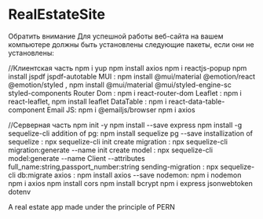 # RealEstateSite
Обратить внимание 
Для успешной работы веб-сайта на вашем компьютере должны быть установлены следующие пакеты, если они не установлены:

//Клиентская часть
npm i yup
npm install axios
npm i reactjs-popup
npm install jspdf jspdf-autotable
MUI : npm install @mui/material @emotion/react @emotion/styled , npm install @mui/material @mui/styled-engine-sc styled-components
Router Dom : npm i react-router-dom 
Leaflet : npm i react-leaflet, npm install leaflet
DataTable : npm i react-data-table-component
Email JS: npm i @emailjs/browser
npm i axios

//Серверная часть 
npm init -y
npm install --save express
npm install -g sequelize-cli
addition of pg: npm install sequelize pg --save
installization of sequelize : npx sequelize-cli init
create migration : npx sequelize-cli migration:generate --name init
create model : npx sequelize-cli model:generate --name Client --attributes full_name:string,passport_number:string
sending-migration : npx sequelize-cli db:migrate
axios : npm install axios --save
nodemon: npm i nodemon
npm i axios
npm install cors
npm install bcrypt
npm i express jsonwebtoken dotenv

 A real estate app made under the principle of PERN
 
